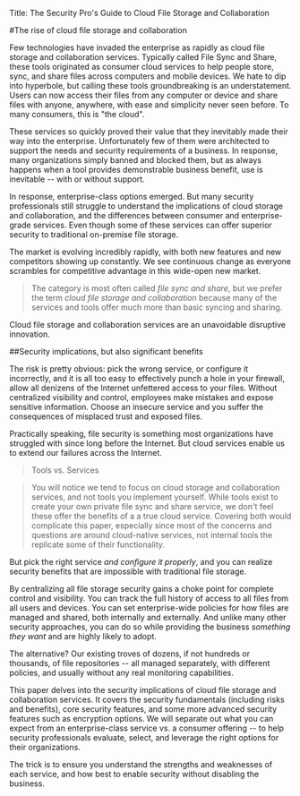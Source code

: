 Title: The Security Pro's Guide to Cloud File Storage and Collaboration

#The rise of cloud file storage and collaboration

Few technologies have invaded the enterprise as rapidly as cloud file storage and collaboration services. Typically called File Sync and Share, these tools originated as consumer cloud services to help people store, sync, and share files across computers and mobile devices. We hate to dip into hyperbole, but calling these tools groundbreaking is an understatement. Users can now access their files from any computer or device and share files with anyone, anywhere, with ease and simplicity never seen before. To many consumers, this is "the cloud".

These services so quickly proved their value that they inevitably made their way into the enterprise. Unfortunately few of them were architected to support the needs and security requirements of a business. In response, many organizations simply banned and blocked them, but as always happens when a tool provides demonstrable business benefit, use is inevitable -- with or without support.

In response, enterprise-class options emerged. But many security professionals still struggle to understand the implications of cloud storage and collaboration, and the differences between consumer and enterprise-grade services. Even though some of these services can offer superior security to traditional on-premise file storage.

The market is evolving incredibly rapidly, with both new features and new competitors showing up constantly. We see continuous change as everyone scrambles for competitive advantage in this wide-open new market.

>The category is most often called *file sync and share*, but we prefer the term *cloud file storage and collaboration* because many of the services and tools offer much more than basic syncing and sharing.

Cloud file storage and collaboration services are an unavoidable disruptive innovation.

##Security implications, but also significant benefits

The risk is pretty obvious: pick the wrong service, or configure it incorrectly, and it is all too easy to effectively punch a hole in your firewall, allow all denizens of the Internet unfettered access to your files. Without centralized visibility and control, employees make mistakes and expose sensitive information. Choose an insecure service and you suffer the consequences of misplaced trust and exposed files.

Practically speaking, file security is something most organizations have struggled with since long before the Internet. But cloud services enable us to extend our failures across the Internet.

>Tools vs. Services  

>You will notice we tend to focus on cloud storage and collaboration services, and not tools you implement yourself. While tools exist to create your own private file sync and share service, we don't feel these offer the benefits of a a true cloud service. Covering both would complicate this paper, especially since most of the concerns and questions are around cloud-native services, not internal tools the replicate some of their functionality.

But pick the right service *and configure it properly*, and you can realize security benefits that are impossible with traditional file storage.

By centralizing all file storage security gains a choke point for complete control and visibility. You can track the full history of access to all files from all users and devices. You can set enterprise-wide policies for how files are managed and shared, both internally and externally. And unlike many other security approaches, you can do so while providing the business *something they want* and are highly likely to adopt.

The alternative? Our existing troves of dozens, if not hundreds or thousands, of file repositories -- all managed separately, with different policies, and usually without any real monitoring capabilities.

This paper delves into the security implications of cloud file storage and collaboration services. It covers the security fundamentals (including risks and benefits), core security features, and some more advanced security features such as encryption options. We will separate out what you can expect from an enterprise-class service vs. a consumer offering -- to help security professionals evaluate, select, and leverage the right options for their organizations.

The trick is to ensure you understand the strengths and weaknesses of each service, and how best to enable security without disabling the business.
